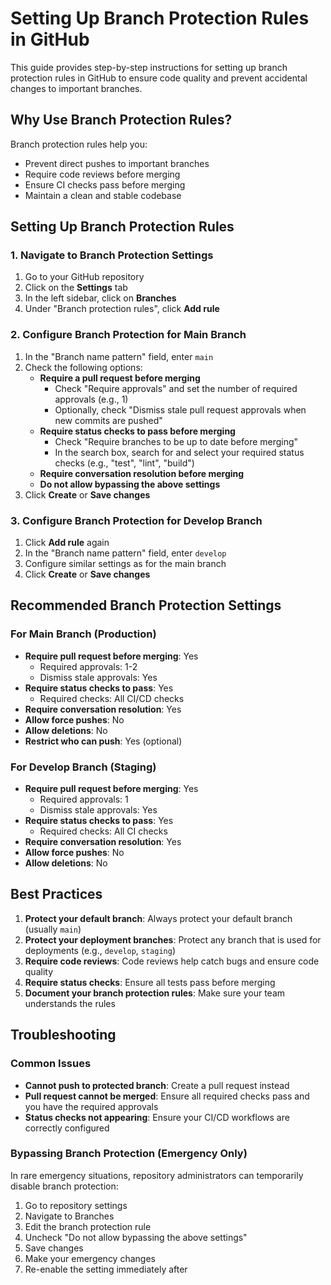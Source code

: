 # Setting Up Branch Protection Rules in GitHub

This guide provides step-by-step instructions for setting up branch protection rules in GitHub to ensure code quality and prevent accidental changes to important branches.

## Why Use Branch Protection Rules?

Branch protection rules help you:

- Prevent direct pushes to important branches
- Require code reviews before merging
- Ensure CI checks pass before merging
- Maintain a clean and stable codebase

## Setting Up Branch Protection Rules

### 1. Navigate to Branch Protection Settings

1. Go to your GitHub repository
2. Click on the **Settings** tab
3. In the left sidebar, click on **Branches**
4. Under "Branch protection rules", click **Add rule**

### 2. Configure Branch Protection for Main Branch

1. In the "Branch name pattern" field, enter `main`
2. Check the following options:
   - **Require a pull request before merging**
     - Check "Require approvals" and set the number of required approvals (e.g., 1)
     - Optionally, check "Dismiss stale pull request approvals when new commits are pushed"
   - **Require status checks to pass before merging**
     - Check "Require branches to be up to date before merging"
     - In the search box, search for and select your required status checks (e.g., "test", "lint", "build")
   - **Require conversation resolution before merging**
   - **Do not allow bypassing the above settings**
3. Click **Create** or **Save changes**

### 3. Configure Branch Protection for Develop Branch

1. Click **Add rule** again
2. In the "Branch name pattern" field, enter `develop`
3. Configure similar settings as for the main branch
4. Click **Create** or **Save changes**

## Recommended Branch Protection Settings

### For Main Branch (Production)

- **Require pull request before merging**: Yes
  - Required approvals: 1-2
  - Dismiss stale approvals: Yes
- **Require status checks to pass**: Yes
  - Required checks: All CI/CD checks
- **Require conversation resolution**: Yes
- **Allow force pushes**: No
- **Allow deletions**: No
- **Restrict who can push**: Yes (optional)

### For Develop Branch (Staging)

- **Require pull request before merging**: Yes
  - Required approvals: 1
  - Dismiss stale approvals: Yes
- **Require status checks to pass**: Yes
  - Required checks: All CI checks
- **Require conversation resolution**: Yes
- **Allow force pushes**: No
- **Allow deletions**: No

## Best Practices

1. **Protect your default branch**: Always protect your default branch (usually `main`)
2. **Protect your deployment branches**: Protect any branch that is used for deployments (e.g., `develop`, `staging`)
3. **Require code reviews**: Code reviews help catch bugs and ensure code quality
4. **Require status checks**: Ensure all tests pass before merging
5. **Document your branch protection rules**: Make sure your team understands the rules

## Troubleshooting

### Common Issues

- **Cannot push to protected branch**: Create a pull request instead
- **Pull request cannot be merged**: Ensure all required checks pass and you have the required approvals
- **Status checks not appearing**: Ensure your CI/CD workflows are correctly configured

### Bypassing Branch Protection (Emergency Only)

In rare emergency situations, repository administrators can temporarily disable branch protection:

1. Go to repository settings
2. Navigate to Branches
3. Edit the branch protection rule
4. Uncheck "Do not allow bypassing the above settings"
5. Save changes
6. Make your emergency changes
7. Re-enable the setting immediately after
